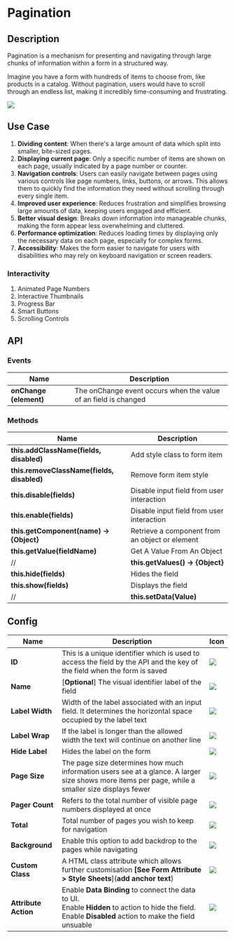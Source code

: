 # Pagination

## Description

Pagination is a mechanism for presenting and navigating through large chunks of information within a form in a structured way.

Imagine you have a form with hundreds of items to choose from, like products in a catalog. Without pagination, users would have to scroll through an endless list, making it incredibly time-consuming and frustrating.

<img src= "/apps/components/img/pagination.png">

## Use Case

1. **Dividing content**: When there's a large amount of data which split into smaller, bite-sized pages.
2. **Displaying current page**: Only a specific number of items are shown on each page, usually indicated by a page number or counter.
3. **Navigation controls**: Users can easily navigate between pages using various controls like page numbers, links, buttons, or arrows. This allows them to quickly find the information they need without scrolling through every single item.
4. **Improved user experience**: Reduces frustration and simplifies browsing large amounts of data, keeping users engaged and efficient.
5. **Better visual design**: Breaks down information into manageable chunks, making the form appear less overwhelming and cluttered.
6. **Performance optimization**: Reduces loading times by displaying only the necessary data on each page, especially for complex forms.
7. **Accessibility**: Makes the form easier to navigate for users with disabilities who may rely on keyboard navigation or screen readers.

### Interactivity

1. Animated Page Numbers
2. Interactive Thumbnails
3. Progress Bar
4. Smart Buttons
5. Scrolling Controls

## API

### Events

| **Name**| **Description**|
|----------------------|---------------------------------------------------------------------|
| **onChange (element)**| The onChange event occurs when the value of an field is changed|

### Methods

| **Name**| **Description**|
|----------------------|---------------------------------------------------------------------|
|**this.addClassName(fields, disabled)**|Add style class to form item|
|**this.removeClassName(fields, disabled)**|Remove form item style|
| **this.disable(fields)**| Disable input field from user interaction|
| **this.enable(fields)**| Disable input field from user interaction|
| **this.getComponent(name) → {Object}**|Retrieve a component from an object or element|
| **this.getValue(fieldName)**|Get A Value From An Object|
//| **this.getValues() → {Object}**|Get the values of all fields when values change|
|**this.hide(fields)**|Hides the field|
|**this.show(fields)**|Displays the field|
//|**this.setData(Value)**|Set the data in the field|

## Config

| **Name**|**Description**|**Icon**|
|---------------|----------------------------------------------------------------------------------------------------------------------------------------|-----------------------------------|
|**ID**| This is a unique identifier which is used to access the field by the API and the key of the field when the form is saved|<img src= "/apps/components/img/input_id.png">|
|**Name**| [**Optional**] The visual identifier label of the field|<img src= "/apps/components/img/checkbox_name.png">|
|**Label Width**|Width of the label associated with an input field. It determines the horizontal space occupied by the label text|<img src= "/apps/components/img/input_labelwidth1.png">|
|**Label Wrap**| If the label is longer than the allowed width the text will continue on another line|<img src= "/apps/components/img/input_labelwrap1.png">|
|**Hide Label**| Hides the label on the form|<img src= "/apps/components/img/input_hidelabel.png">|
|**Page Size**|The page size determines how much information users see at a glance. A larger size shows more items per page, while a smaller size displays fewer|<img src= "/apps/components/img/pagination_pagesize.png">|
|**Pager Count**| Refers to the total number of visible page numbers displayed at once|<img src= "/apps/components/img/pagination_pagercount.png">|
|**Total**| Total number of pages you wish to keep for navigation|<img src= "/apps/components/img/pagination_total.png">|
|**Background**|Enable this option to add backdrop to the pages while navigating|<img src= "/apps/components/img/pagination_background.png">|
|**Custom Class**| A HTML class attribute which allows further customisation **[See Form Attribute > Style Sheets**](**add anchor text**)|<img src= "/apps/components/img/input_customclass.png">|
|**Attribute Action**|Enable **Data Binding** to connect the data to UI. <br> Enable **Hidden** to action to hide the field. <br> Enable **Disabled** action to make the field unsuable|<img src= "/apps/components/img/checkbox_attributeaction.png">|